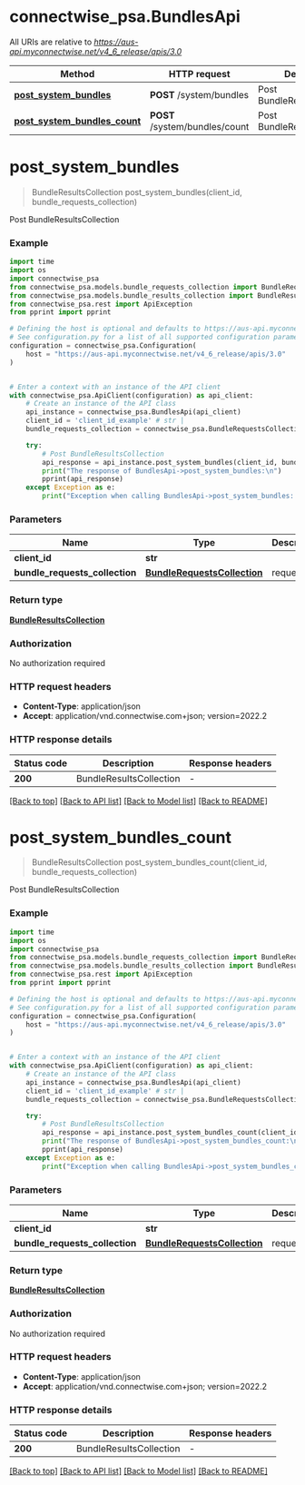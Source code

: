 # connectwise_psa.BundlesApi

All URIs are relative to *https://aus-api.myconnectwise.net/v4_6_release/apis/3.0*

Method | HTTP request | Description
------------- | ------------- | -------------
[**post_system_bundles**](BundlesApi.md#post_system_bundles) | **POST** /system/bundles | Post BundleResultsCollection
[**post_system_bundles_count**](BundlesApi.md#post_system_bundles_count) | **POST** /system/bundles/count | Post BundleResultsCollection


# **post_system_bundles**
> BundleResultsCollection post_system_bundles(client_id, bundle_requests_collection)

Post BundleResultsCollection

### Example

```python
import time
import os
import connectwise_psa
from connectwise_psa.models.bundle_requests_collection import BundleRequestsCollection
from connectwise_psa.models.bundle_results_collection import BundleResultsCollection
from connectwise_psa.rest import ApiException
from pprint import pprint

# Defining the host is optional and defaults to https://aus-api.myconnectwise.net/v4_6_release/apis/3.0
# See configuration.py for a list of all supported configuration parameters.
configuration = connectwise_psa.Configuration(
    host = "https://aus-api.myconnectwise.net/v4_6_release/apis/3.0"
)


# Enter a context with an instance of the API client
with connectwise_psa.ApiClient(configuration) as api_client:
    # Create an instance of the API class
    api_instance = connectwise_psa.BundlesApi(api_client)
    client_id = 'client_id_example' # str | 
    bundle_requests_collection = connectwise_psa.BundleRequestsCollection() # BundleRequestsCollection | requests

    try:
        # Post BundleResultsCollection
        api_response = api_instance.post_system_bundles(client_id, bundle_requests_collection)
        print("The response of BundlesApi->post_system_bundles:\n")
        pprint(api_response)
    except Exception as e:
        print("Exception when calling BundlesApi->post_system_bundles: %s\n" % e)
```



### Parameters

Name | Type | Description  | Notes
------------- | ------------- | ------------- | -------------
 **client_id** | **str**|  | 
 **bundle_requests_collection** | [**BundleRequestsCollection**](BundleRequestsCollection.md)| requests | 

### Return type

[**BundleResultsCollection**](BundleResultsCollection.md)

### Authorization

No authorization required

### HTTP request headers

 - **Content-Type**: application/json
 - **Accept**: application/vnd.connectwise.com+json; version=2022.2

### HTTP response details
| Status code | Description | Response headers |
|-------------|-------------|------------------|
**200** | BundleResultsCollection |  -  |

[[Back to top]](#) [[Back to API list]](../README.md#documentation-for-api-endpoints) [[Back to Model list]](../README.md#documentation-for-models) [[Back to README]](../README.md)

# **post_system_bundles_count**
> BundleResultsCollection post_system_bundles_count(client_id, bundle_requests_collection)

Post BundleResultsCollection

### Example

```python
import time
import os
import connectwise_psa
from connectwise_psa.models.bundle_requests_collection import BundleRequestsCollection
from connectwise_psa.models.bundle_results_collection import BundleResultsCollection
from connectwise_psa.rest import ApiException
from pprint import pprint

# Defining the host is optional and defaults to https://aus-api.myconnectwise.net/v4_6_release/apis/3.0
# See configuration.py for a list of all supported configuration parameters.
configuration = connectwise_psa.Configuration(
    host = "https://aus-api.myconnectwise.net/v4_6_release/apis/3.0"
)


# Enter a context with an instance of the API client
with connectwise_psa.ApiClient(configuration) as api_client:
    # Create an instance of the API class
    api_instance = connectwise_psa.BundlesApi(api_client)
    client_id = 'client_id_example' # str | 
    bundle_requests_collection = connectwise_psa.BundleRequestsCollection() # BundleRequestsCollection | requests

    try:
        # Post BundleResultsCollection
        api_response = api_instance.post_system_bundles_count(client_id, bundle_requests_collection)
        print("The response of BundlesApi->post_system_bundles_count:\n")
        pprint(api_response)
    except Exception as e:
        print("Exception when calling BundlesApi->post_system_bundles_count: %s\n" % e)
```



### Parameters

Name | Type | Description  | Notes
------------- | ------------- | ------------- | -------------
 **client_id** | **str**|  | 
 **bundle_requests_collection** | [**BundleRequestsCollection**](BundleRequestsCollection.md)| requests | 

### Return type

[**BundleResultsCollection**](BundleResultsCollection.md)

### Authorization

No authorization required

### HTTP request headers

 - **Content-Type**: application/json
 - **Accept**: application/vnd.connectwise.com+json; version=2022.2

### HTTP response details
| Status code | Description | Response headers |
|-------------|-------------|------------------|
**200** | BundleResultsCollection |  -  |

[[Back to top]](#) [[Back to API list]](../README.md#documentation-for-api-endpoints) [[Back to Model list]](../README.md#documentation-for-models) [[Back to README]](../README.md)

